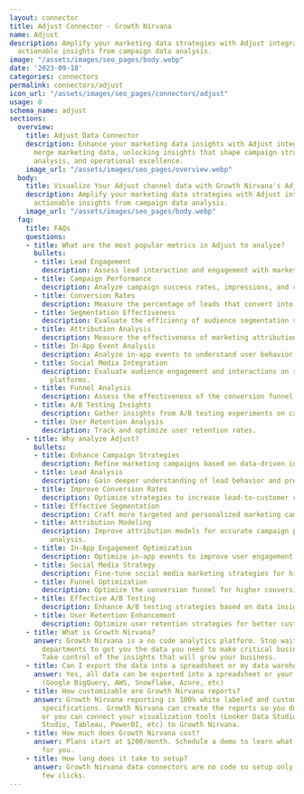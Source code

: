 ```yaml
---
layout: connector
title: Adjust Connector - Growth Nirvana
name: Adjust
description: Amplify your marketing data strategies with Adjust integration, gaining
  actionable insights from campaign data analysis.
image: "/assets/images/seo_pages/body.webp"
date: '2023-09-18'
categories: connectors
permalink: connectors/adjust
icon_url: "/assets/images/seo_pages/connectors/adjust"
usage: 0
schema_name: adjust
sections:
  overview:
    title: Adjust Data Connector
    description: Enhance your marketing data insights with Adjust integration. Seamlessly
      merge marketing data, unlocking insights that shape campaign strategies, lead
      analysis, and operational excellence.
    image_url: "/assets/images/seo_pages/overview.webp"
  body:
    title: Visualize Your Adjust channel data with Growth Nirvana's Adjust Connector
    description: Amplify your marketing data strategies with Adjust integration, gaining
      actionable insights from campaign data analysis.
    image_url: "/assets/images/seo_pages/body.webp"
  faq:
    title: FAQs
    questions:
    - title: What are the most popular metrics in Adjust to analyze?
      bullets:
      - title: Lead Engagement
        description: Assess lead interaction and engagement with marketing materials.
      - title: Campaign Performance
        description: Analyze campaign success rates, impressions, and clicks.
      - title: Conversion Rates
        description: Measure the percentage of leads that convert into customers.
      - title: Segmentation Effectiveness
        description: Evaluate the efficiency of audience segmentation strategies.
      - title: Attribution Analysis
        description: Measure the effectiveness of marketing attribution models.
      - title: In-App Event Analysis
        description: Analyze in-app events to understand user behavior and engagement.
      - title: Social Media Integration
        description: Evaluate audience engagement and interactions on social media
          platforms.
      - title: Funnel Analysis
        description: Assess the effectiveness of the conversion funnel.
      - title: A/B Testing Insights
        description: Gather insights from A/B testing experiments on campaigns.
      - title: User Retention Analysis
        description: Track and optimize user retention rates.
    - title: Why analyze Adjust?
      bullets:
      - title: Enhance Campaign Strategies
        description: Refine marketing campaigns based on data-driven insights.
      - title: Lead Analysis
        description: Gain deeper understanding of lead behavior and preferences.
      - title: Improve Conversion Rates
        description: Optimize strategies to increase lead-to-customer conversion rates.
      - title: Effective Segmentation
        description: Craft more targeted and personalized marketing campaigns.
      - title: Attribution Modeling
        description: Improve attribution models for accurate campaign performance
          analysis.
      - title: In-App Engagement Optimization
        description: Optimize in-app events to improve user engagement.
      - title: Social Media Strategy
        description: Fine-tune social media marketing strategies for higher engagement.
      - title: Funnel Optimization
        description: Optimize the conversion funnel for higher conversion rates.
      - title: Effective A/B Testing
        description: Enhance A/B testing strategies based on data insights.
      - title: User Retention Enhancement
        description: Optimize user retention strategies for better customer experiences.
    - title: What is Growth Nirvana?
      answer: Growth Nirvana is a no code analytics platform. Stop waiting for other
        departments to get you the data you need to make critical business decisions.
        Take control of the insights that will grow your business.
    - title: Can I export the data into a spreadsheet or my data warehouse?
      answer: Yes, all data can be exported into a spreadsheet or your data warehouse
        (Google BigQuery, AWS, Snowflake, Azure, etc)
    - title: How customizable are Growth Nirvana reports?
      answer: Growth Nirvana reporting is 100% white labeled and customized to your
        specifications. Growth Nirvana can create the reports so you don’t have to
        or you can connect your visualization tools (Looker Data Studio/Google Data
        Studio, Tableau, PowerBI, etc) to Growth Nirvana.
    - title: How much does Growth Nirvana cost?
      answer: Plans start at $200/month. Schedule a demo to learn what plan is best
        for you.
    - title: How long does it take to setup?
      answer: Growth Nirvana data connectors are no code so setup only requires a
        few clicks.
---
```

